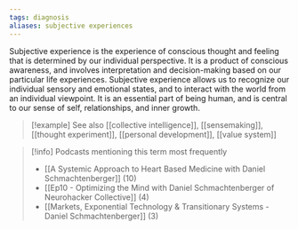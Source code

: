 ```yaml
---
tags: diagnosis
aliases: subjective experiences
---
```


Subjective experience is the experience of conscious thought and feeling that is determined by our individual perspective. It is a product of conscious awareness, and involves interpretation and decision-making based on our particular life experiences. Subjective experience allows us to recognize our individual sensory and emotional states, and to interact with the world from an individual viewpoint. It is an essential part of being human, and is central to our sense of self, relationships, and inner growth.

> [!example] See also
> [[collective intelligence]], [[sensemaking]], [[thought experiment]], [[personal development]], [[value system]]

> [!info] Podcasts mentioning this term most frequently
> * [[A Systemic Approach to Heart Based Medicine with Daniel Schmachtenberger]] (10)
> * [[Ep10 - Optimizing the Mind with Daniel Schmachtenberger of Neurohacker Collective]] (4)
> * [[Markets, Exponential Technology & Transitionary Systems - Daniel Schmachtenberger]] (3)